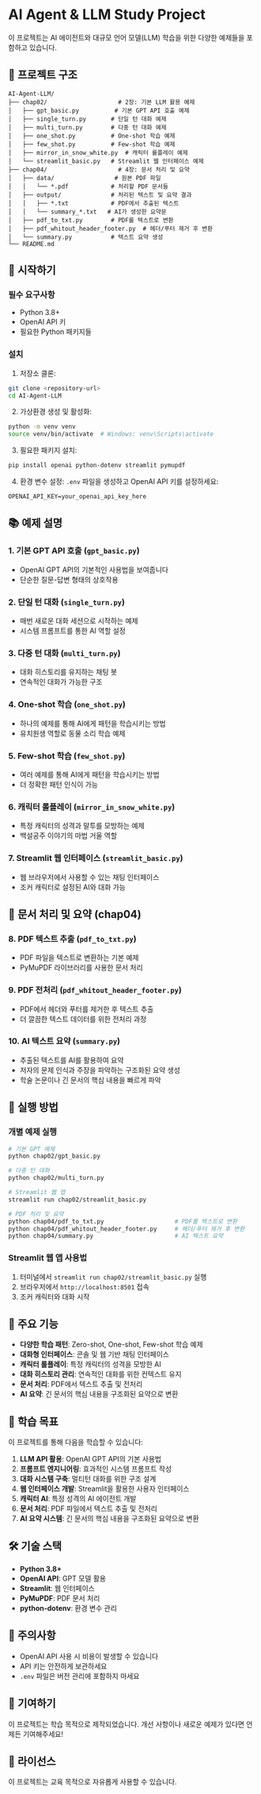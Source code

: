 # AI Agent & LLM Study Project

이 프로젝트는 AI 에이전트와 대규모 언어 모델(LLM) 학습을 위한 다양한 예제들을 포함하고 있습니다.

## 📁 프로젝트 구조

```
AI-Agent-LLM/
├── chap02/                    # 2장: 기본 LLM 활용 예제
│   ├── gpt_basic.py          # 기본 GPT API 호출 예제
│   ├── single_turn.py       # 단일 턴 대화 예제
│   ├── multi_turn.py        # 다중 턴 대화 예제
│   ├── one_shot.py          # One-shot 학습 예제
│   ├── few_shot.py          # Few-shot 학습 예제
│   ├── mirror_in_snow_white.py  # 캐릭터 롤플레이 예제
│   └── streamlit_basic.py   # Streamlit 웹 인터페이스 예제
├── chap04/                    # 4장: 문서 처리 및 요약
│   ├── data/                 # 원본 PDF 파일
│   │   └── *.pdf            # 처리할 PDF 문서들
│   ├── output/              # 처리된 텍스트 및 요약 결과
│   │   ├── *.txt            # PDF에서 추출된 텍스트
│   │   └── summary_*.txt   # AI가 생성한 요약문
│   ├── pdf_to_txt.py        # PDF를 텍스트로 변환
│   ├── pdf_whitout_header_footer.py  # 헤더/푸터 제거 후 변환
│   └── summary.py           # 텍스트 요약 생성
└── README.md
```

## 🚀 시작하기

### 필수 요구사항

- Python 3.8+
- OpenAI API 키
- 필요한 Python 패키지들

### 설치

1. 저장소 클론:
```bash
git clone <repository-url>
cd AI-Agent-LLM
```

2. 가상환경 생성 및 활성화:
```bash
python -m venv venv
source venv/bin/activate  # Windows: venv\Scripts\activate
```

3. 필요한 패키지 설치:
```bash
pip install openai python-dotenv streamlit pymupdf
```

4. 환경 변수 설정:
`.env` 파일을 생성하고 OpenAI API 키를 설정하세요:
```
OPENAI_API_KEY=your_openai_api_key_here
```

## 📚 예제 설명

### 1. 기본 GPT API 호출 (`gpt_basic.py`)
- OpenAI GPT API의 기본적인 사용법을 보여줍니다
- 단순한 질문-답변 형태의 상호작용

### 2. 단일 턴 대화 (`single_turn.py`)
- 매번 새로운 대화 세션으로 시작하는 예제
- 시스템 프롬프트를 통한 AI 역할 설정

### 3. 다중 턴 대화 (`multi_turn.py`)
- 대화 히스토리를 유지하는 채팅 봇
- 연속적인 대화가 가능한 구조

### 4. One-shot 학습 (`one_shot.py`)
- 하나의 예제를 통해 AI에게 패턴을 학습시키는 방법
- 유치원생 역할로 동물 소리 학습 예제

### 5. Few-shot 학습 (`few_shot.py`)
- 여러 예제를 통해 AI에게 패턴을 학습시키는 방법
- 더 정확한 패턴 인식이 가능

### 6. 캐릭터 롤플레이 (`mirror_in_snow_white.py`)
- 특정 캐릭터의 성격과 말투를 모방하는 예제
- 백설공주 이야기의 마법 거울 역할

### 7. Streamlit 웹 인터페이스 (`streamlit_basic.py`)
- 웹 브라우저에서 사용할 수 있는 채팅 인터페이스
- 조커 캐릭터로 설정된 AI와 대화 가능

## 📄 문서 처리 및 요약 (chap04)

### 8. PDF 텍스트 추출 (`pdf_to_txt.py`)
- PDF 파일을 텍스트로 변환하는 기본 예제
- PyMuPDF 라이브러리를 사용한 문서 처리

### 9. PDF 전처리 (`pdf_whitout_header_footer.py`)
- PDF에서 헤더와 푸터를 제거한 후 텍스트 추출
- 더 깔끔한 텍스트 데이터를 위한 전처리 과정

### 10. AI 텍스트 요약 (`summary.py`)
- 추출된 텍스트를 AI를 활용하여 요약
- 저자의 문제 인식과 주장을 파악하는 구조화된 요약 생성
- 학술 논문이나 긴 문서의 핵심 내용을 빠르게 파악

## 🎯 실행 방법

### 개별 예제 실행
```bash
# 기본 GPT 예제
python chap02/gpt_basic.py

# 다중 턴 대화
python chap02/multi_turn.py

# Streamlit 웹 앱
streamlit run chap02/streamlit_basic.py

# PDF 처리 및 요약
python chap04/pdf_to_txt.py                    # PDF를 텍스트로 변환
python chap04/pdf_whitout_header_footer.py     # 헤더/푸터 제거 후 변환
python chap04/summary.py                       # AI 텍스트 요약
```

### Streamlit 웹 앱 사용법
1. 터미널에서 `streamlit run chap02/streamlit_basic.py` 실행
2. 브라우저에서 `http://localhost:8501` 접속
3. 조커 캐릭터와 대화 시작

## 🔧 주요 기능

- **다양한 학습 패턴**: Zero-shot, One-shot, Few-shot 학습 예제
- **대화형 인터페이스**: 콘솔 및 웹 기반 채팅 인터페이스
- **캐릭터 롤플레이**: 특정 캐릭터의 성격을 모방한 AI
- **대화 히스토리 관리**: 연속적인 대화를 위한 컨텍스트 유지
- **문서 처리**: PDF에서 텍스트 추출 및 전처리
- **AI 요약**: 긴 문서의 핵심 내용을 구조화된 요약으로 변환

## 📖 학습 목표

이 프로젝트를 통해 다음을 학습할 수 있습니다:

1. **LLM API 활용**: OpenAI GPT API의 기본 사용법
2. **프롬프트 엔지니어링**: 효과적인 시스템 프롬프트 작성
3. **대화 시스템 구축**: 멀티턴 대화를 위한 구조 설계
4. **웹 인터페이스 개발**: Streamlit을 활용한 사용자 인터페이스
5. **캐릭터 AI**: 특정 성격의 AI 에이전트 개발
6. **문서 처리**: PDF 파일에서 텍스트 추출 및 전처리
7. **AI 요약 시스템**: 긴 문서의 핵심 내용을 구조화된 요약으로 변환

## 🛠️ 기술 스택

- **Python 3.8+**
- **OpenAI API**: GPT 모델 활용
- **Streamlit**: 웹 인터페이스
- **PyMuPDF**: PDF 문서 처리
- **python-dotenv**: 환경 변수 관리

## 📝 주의사항

- OpenAI API 사용 시 비용이 발생할 수 있습니다
- API 키는 안전하게 보관하세요
- `.env` 파일은 버전 관리에 포함하지 마세요

## 🤝 기여하기

이 프로젝트는 학습 목적으로 제작되었습니다. 개선 사항이나 새로운 예제가 있다면 언제든 기여해주세요!

## 📄 라이선스

이 프로젝트는 교육 목적으로 자유롭게 사용할 수 있습니다.
